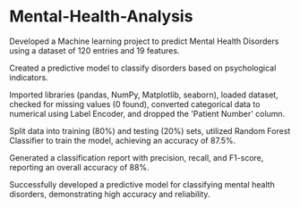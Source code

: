 # Mental-Health-Analysis
Developed a Machine learning project to predict Mental Health Disorders using a dataset of 120 entries and 19 features.

Created a predictive model to classify disorders based on psychological indicators.

Imported libraries (pandas, NumPy, Matplotlib, seaborn), loaded dataset, checked for missing values (0 found), converted categorical data to numerical using Label Encoder, and dropped the 'Patient Number' column.

Split data into training (80%) and testing (20%) sets, utilized Random Forest Classifier to train the model, achieving an accuracy of 87.5%.

Generated a classification report with precision, recall, and F1-score, reporting an overall accuracy of 88%.

Successfully developed a predictive model for classifying mental health disorders, demonstrating high accuracy and reliability.
